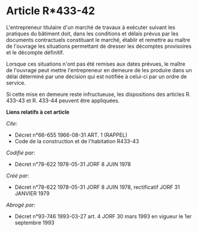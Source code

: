 # Article R*433-42

L'entrepreneur titulaire d'un marché de travaux à exécuter suivant les pratiques du bâtiment doit, dans les conditions et
délais prévus par les documents contractuels constituant le marché, établir et remettre au maître de l'ouvrage les situations
permettant de dresser les décomptes provisoires et le décompte définitif.

Lorsque ces situations n'ont pas été remises aux dates prévues, le maître de l'ouvrage peut mettre l'entrepreneur en demeure
de les produire dans un délai déterminé par une décision qui est notifiée à celui-ci par un ordre de service.

Si cette mise en demeure reste infructueuse, les dispositions des articles R. 433-43 et R. 433-44 peuvent être appliquées.

**Liens relatifs à cet article**

_Cite_:

  - Décret n°66-655 1966-08-31 ART. 1 (RAPPEL)
  - Code de la construction et de l'habitation R433-43

_Codifié par_:

  - Décret n°78-622 1978-05-31 JORF 8 JUIN 1978

_Créé par_:

  - Décret n°78-622 1978-05-31 JORF 8 JUIN 1978, rectificatif JORF 31 JANVIER 1979

_Abrogé par_:

  - Décret n°93-746 1993-03-27 art. 4 JORF 30 mars 1993 en vigueur le 1er septembre 1993
